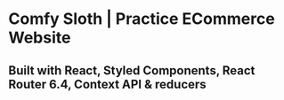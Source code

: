 # Comfy Sloth | Practice ECommerce Website

## Built with React, Styled Components, React Router 6.4, Context API & reducers
